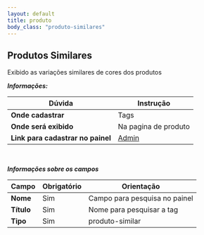 ```yaml
---
layout: default
title: produto
body_class: "produto-similares"
---
```



## Produtos Similares


Exibido as variações similares de cores dos produtos



***Informações:***

| Dúvida                          | Instrução                                                               |
| ------------------------------- | ----------------------------------------------------------------------- |
| **Onde cadastrar**              | Tags                                                                    |
| **Onde será exibido**           | Na pagina de produto                    |
| **Link para cadastrar no painel** | [Admin](https://margoty.cdn.vnda.com.br/admin/tags) |

&nbsp;

***Informações sobre os campos***



| Campo         | Obrigatório         | Orientação                                |
| ------------- | ------------------- | ----------------------------------------- |
| **Nome**      | Sim      | Campo para pesquisa no painel                      |
| **Título**    | Sim | Nome para pesquisar a tag             |
| **Tipo** | Sim | produto-similar    |



&nbsp;
